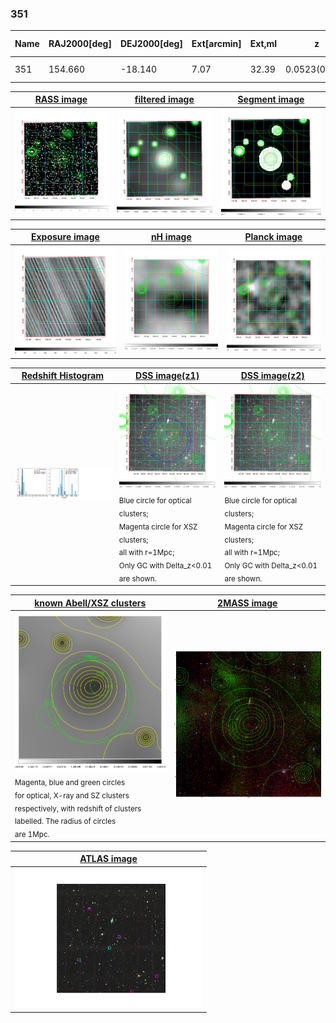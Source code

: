 <div STYLE="page-break-after: always;"></div>

### 351

|Name|RAJ2000[deg]|DEJ2000[deg] |Ext[arcmin]| Ext,ml | z | z_src| C|GC(XSZ,Delta_z<0.01)| GC(OPT,Delta_z<0.01)|GC| R_sig[arcmin] | R500[arcmin] | R500[Mpc]| CRsig[c/s] | CR500[c/s] |L500[1E44 erg/s]|F500[1E-12 erg/s/cm^2]| M500[1E14 Msun]|Tx[keV]|Cnt_sig|Beta|Rc[arcmin]|Comment|Alias|
|---|---|---|---|---|---|------|---|--------|---------|----------|---|---|---|---|---|---|---|---|---|---|---|---|---|---|
|351| 154.660| -18.140| 7.07| 32.39| 0.0523(0.005)| z1, z_opt| S| -| N, W| N, W| 9.775| 9.480| 0.580| 0.081(0.035)| 0.080(0.035)| 0.077(0.018)| 1.185(0.274)| 0.58(0.07)| 1.56(0.12)| 46.2| 0.823(-0.163+0.124)| 5.734(-1.480+1.241)| -| t349|

|[RASS image](../image/351/351_img.pdf)|[filtered image](../image/351/351_fil.pdf)|[Segment image](../image/351/351_seg.pdf)|
|-------------------|--------------------|-------------------|
| <img src="../image/351/351_img.png" width="300">  | <img src="../image/351/351_fil.png" width="300">   | <img src="../image/351/351_seg.png" width="300">  |

|[Exposure image](../image/351/351_mex.pdf)| [nH image](../image/351/351_nh.pdf)| [Planck image](../image/351/351_p.pdf)|
|-------------------|--------------------|-------------------|
|<img src="../image/351/351_mex.png" width="300">   | <img src="../image/351/351_nh.png" width="300">    | <img src="../image/351/351_p.png" width="300"> |

|[Redshift Histogram](../image/351/351_zg.pdf) | [DSS image(z1)](../image/351/351_dss_z1.pdf)      |  [DSS image(z2)](../image/351/351_dss_z2.pdf)    |
|-------------------|--------------------|-------------------|
|<img src="../image/351/351_zg.png" width="300"> |<img src="../image/351/351_dss_z1.png" width="300"> <sub><br>Blue circle for optical clusters; <br>Magenta circle for XSZ clusters; <br>all with r=1Mpc; <br>Only GC with Delta_z<0.01 are shown. </sub>| <img src="../image/351/351_dss_z2.png" width="300"><sub><br>Blue circle for optical clusters; <br>Magenta circle for XSZ clusters; <br>all with r=1Mpc; <br>Only GC with Delta_z<0.01 are shown. </sub> |

|[known Abell/XSZ clusters](../image/351/351_gc.pdf) | [2MASS image](../image/351/351_2mass.pdf)      |
|-------------------|-------------------|
|<img src=../image/351/351_gc.png width="300"> <br><sub>Magenta, blue and green circles <br>for optical, X-ray and SZ clusters <br>respectively, with redshift of clusters <br>labelled. The radius of circles <br>are 1Mpc.</sub>|<img src="../image/351/351_2mass.png" width="300">  |

|[ATLAS image](../image/351/351_s.pdf)        |
|-------------------|
| <img src="../image/351/351_s.pdf" width="300">  |
